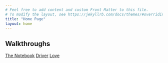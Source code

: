 ```yaml
---
# Feel free to add content and custom Front Matter to this file.
# To modify the layout, see https://jekyllrb.com/docs/themes/#overriding-theme-defaults
title: "Home Page"
layout: home
---
```





## Walkthroughs

[The Notebook](TheNotebook/)
[Driver](Driver/)
[Love](Love/)
